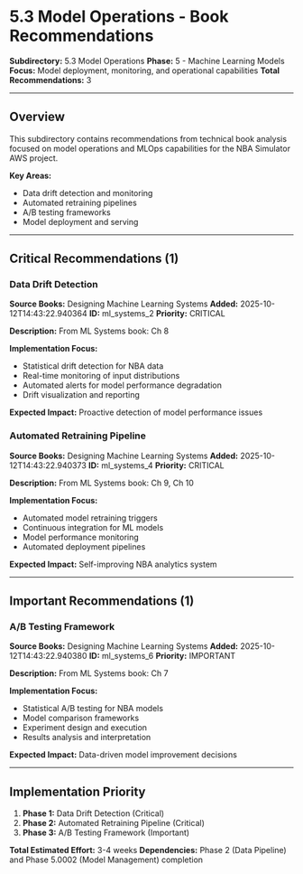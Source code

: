 # 5.3 Model Operations - Book Recommendations

**Subdirectory:** 5.3 Model Operations
**Phase:** 5 - Machine Learning Models
**Focus:** Model deployment, monitoring, and operational capabilities
**Total Recommendations:** 3

---

## Overview

This subdirectory contains recommendations from technical book analysis focused on model operations and MLOps capabilities for the NBA Simulator AWS project.

**Key Areas:**
- Data drift detection and monitoring
- Automated retraining pipelines
- A/B testing frameworks
- Model deployment and serving

---

## Critical Recommendations (1)

### Data Drift Detection

**Source Books:** Designing Machine Learning Systems
**Added:** 2025-10-12T14:43:22.940364
**ID:** ml_systems_2
**Priority:** CRITICAL

**Description:** From ML Systems book: Ch 8

**Implementation Focus:**
- Statistical drift detection for NBA data
- Real-time monitoring of input distributions
- Automated alerts for model performance degradation
- Drift visualization and reporting

**Expected Impact:** Proactive detection of model performance issues

### Automated Retraining Pipeline

**Source Books:** Designing Machine Learning Systems
**Added:** 2025-10-12T14:43:22.940373
**ID:** ml_systems_4
**Priority:** CRITICAL

**Description:** From ML Systems book: Ch 9, Ch 10

**Implementation Focus:**
- Automated model retraining triggers
- Continuous integration for ML models
- Model performance monitoring
- Automated deployment pipelines

**Expected Impact:** Self-improving NBA analytics system

---

## Important Recommendations (1)

### A/B Testing Framework

**Source Books:** Designing Machine Learning Systems
**Added:** 2025-10-12T14:43:22.940380
**ID:** ml_systems_6
**Priority:** IMPORTANT

**Description:** From ML Systems book: Ch 7

**Implementation Focus:**
- Statistical A/B testing for NBA models
- Model comparison frameworks
- Experiment design and execution
- Results analysis and interpretation

**Expected Impact:** Data-driven model improvement decisions

---

## Implementation Priority

1. **Phase 1:** Data Drift Detection (Critical)
2. **Phase 2:** Automated Retraining Pipeline (Critical)
3. **Phase 3:** A/B Testing Framework (Important)

**Total Estimated Effort:** 3-4 weeks
**Dependencies:** Phase 2 (Data Pipeline) and Phase 5.0002 (Model Management) completion




